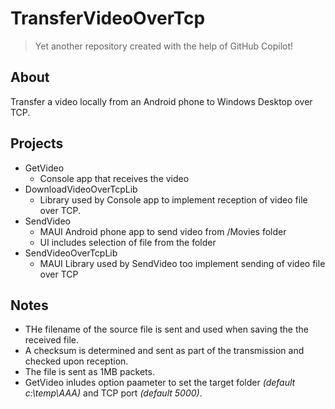 # TransferVideoOverTcp

> Yet another repository created with the help of GitHub Copilot!

## About
Transfer a video locally from an Android phone to Windows Desktop over TCP.

## Projects
- GetVideo
  - Console app that receives the video
-  DownloadVideoOverTcpLib
    - Library used by Console app to implement reception of video file over TCP.
- SendVideo
  - MAUI Android phone app to send video from /Movies folder
  - UI includes selection of file from the folder
- SendVideoOverTcpLib
  - MAUI Library used by SendVideo too implement sending of video file over TCP
 
## Notes
- THe filename of the source file is sent and used when saving the the received file.
- A checksum is determined and sent as part of the transmission and checked upon reception.
- The file is sent as 1MB packets.
- GetVideo inludes option paameter to set the target folder _(default c:\temp\AAA)_ and TCP port _(default 5000)_.
